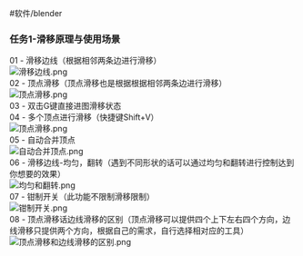 #软件/blender 
### 任务1-滑移原理与使用场景

01 - 滑移边线（根据相邻两条边进行滑移）  
![滑移边线.png](https://img.blendermagic.cn/admin/b71fad4e-0645-4713-9a17-50721ef6080d.png)  
02 - 顶点滑移（顶点滑移也是根据根据相邻两条边进行滑移）  
![顶点滑移.png](https://img.blendermagic.cn/admin/f9a4ca5e-1dad-4c42-b3ee-600d83e2197c.png)  
03 - 双击G键直接进图滑移状态  
04 - 多个顶点进行滑移（快捷键Shift+V）  
![顶点滑移.png](https://img.blendermagic.cn/admin/5b8e3580-a00a-4ad3-a846-77dea284e330.png)  
05 - 自动合并顶点  
![自动合并顶点.png](https://img.blendermagic.cn/admin/dc5df7ca-4109-4659-8f33-aabd67b2b12f.png)  
06 - 滑移边线-均匀，翻转（遇到不同形状的话可以通过均匀和翻转进行控制达到你想要的效果）  
![均匀和翻转.png](https://img.blendermagic.cn/admin/9521f184-fbab-493a-8929-2af827e77737.png)  
07 - 钳制开关（此功能不限制滑移限制）  
![钳制开关.png](https://img.blendermagic.cn/admin/bb8e0d82-66fe-4101-bbc2-a3f5afea9878.png)  
08 - 顶点滑移话边线滑移的区别（顶点滑移可以提供四个上下左右四个方向，边线滑移只提供两个方向，根据自己的需求，自行选择相对应的工具）  
![顶点滑移和边线滑移的区别.png](https://img.blendermagic.cn/admin/f026e5b6-fd3b-46c1-b6bf-8156d4d77db3.png)